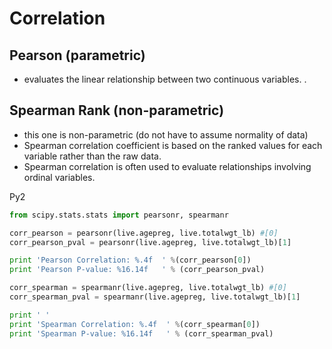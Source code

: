 # Correlation

## Pearson  (parametric)
- evaluates the linear relationship between two continuous variables. .

## Spearman Rank (non-parametric)
- this one is non-parametric (do not have to assume normality of data)
- Spearman correlation coefficient is based on the ranked values for each variable rather than the raw data. 
- Spearman correlation is often used to evaluate relationships involving ordinal variables.

Py2
```python
from scipy.stats.stats import pearsonr, spearmanr

corr_pearson = pearsonr(live.agepreg, live.totalwgt_lb) #[0]
corr_pearson_pval = pearsonr(live.agepreg, live.totalwgt_lb)[1]

print 'Pearson Correlation: %.4f  ' %(corr_pearson[0])
print 'Pearson P-value: %16.14f   ' % (corr_pearson_pval)

corr_spearman = spearmanr(live.agepreg, live.totalwgt_lb) #[0]
corr_spearman_pval = spearmanr(live.agepreg, live.totalwgt_lb)[1]

print ' '
print 'Spearman Correlation: %.4f  ' %(corr_spearman[0])
print 'Spearman P-value: %16.14f   ' % (corr_spearman_pval)
```
